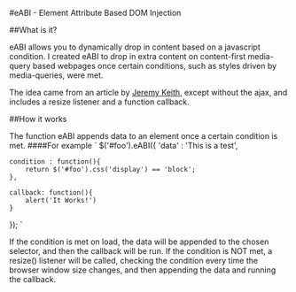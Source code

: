 #eABI - Element Attribute Based DOM Injection

##What is it?

eABI allows you to dynamically drop in content based on a javascript condition.
I created eABI to drop in extra content on content-first media-query based webpages
once certain conditions, such as styles driven by media-queries, were met.

The idea came from an article by [Jeremy Keith](http://adactio.com/journal/5042/),
except without the ajax, and includes a resize listener and a function callback.

##How it works

The function eABI appends data to an element once a certain condition is met.
####For example
`
$('#foo').eABI({
	'data' : 'This is a test',
	
	condition : function(){
		return $('#foo').css('display') == 'block';	
	},
	
	callback: function(){
		alert('It Works!')
	}
});
`

If the condition is met on load, the data will be appended to the chosen selector,
and then the callback will be run. If the condition is NOT met, a resize() listener
will be called, checking the condition every time the browser window size changes,
and then appending the data and running the callback.